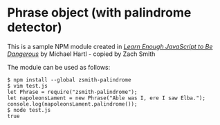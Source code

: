 # Phrase object (with palindrome detector)

This is a sample NPM module created in [*Learn Enough JavaScript to Be Dangerous*](https://www.learnenough.com/javascript-tutorial) by Michael Hartl - copied by Zach Smith

The module can be used as follows:

```
$ npm install --global zsmith-palindrome
$ vim test.js
let Phrase = require("zsmith-palindrome");
let napoleonsLament = new Phrase("Able was I, ere I saw Elba.");
console.log(napoleonsLament.palindrome());
$ node test.js
true
